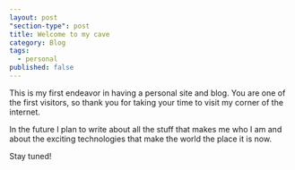 ```yaml
---
layout: post
"section-type": post
title: Welcome to my cave
category: Blog
tags: 
  - personal
published: false
---
```



This is my first endeavor in having a personal site and blog.
You are one of the first visitors, so thank you for taking your time to visit my corner of the internet.

In the future I plan to write about all the stuff that makes me who I am and about the exciting technologies that make the world the place it is now.

Stay tuned!